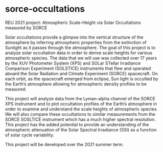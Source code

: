 # sorce-occultations
REU 2021 project: Atmospheric Scale-Height via Solar Occultations measured by SORCE

Solar occultations provide a glimpse into the vertical structure of the atmosphere by inferring atmospheric properties from the extinction of Sunlight as it passes through the atmosphere.  The goal of this project is to analyze solar occultation data in order to derive scale heights for various atmospheric species.  The data that we will use was collected over 17 years by the XUV Photometer System (XPS) and SOLar STellar Irradiance Comparison Experiment (SOLSTICE) instruments that flew and operated aboard the Solar Radiation and Climate Experiment (SORCE) spacecraft.  On each orbit, as the spacecraft emerged from eclipse, Sun light is occulted by the Earth’s atmosphere allowing for atmospheric density profiles to be measured.

This project will analyze data from the Lyman-alpha channel of the SORCE XPS instrument and to plot occultation profiles of the Earth’s atmosphere in order to examine and understand the scale heights of atmospheric species.  We will also compare these occultations to similar measurements from the SORCE SOSLTICE instrument which has a much higher spectral resolution.  This project has the added potential to provide an understanding of the atmospheric attenuation of the Solar Spectral Irradiance (SSI) as a function of solar cycle variability. 

This project will be developed over the 2021 summer term.
